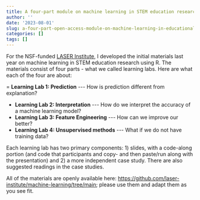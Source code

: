 ```yaml
---
title: A four-part module on machine learning in STEM education research using R
author: ''
date: '2023-08-01'
slug: a-four-part-open-access-module-on-machine-learning-in-educational-research-using-r
categories: []
tags: []
---
```


For the NSF-funded [LASER Institute](https://place.fi.ncsu.edu/local/catalog/course.php?id=35&ref=8), I developed the initial materials last year on machine learning in STEM education research using R. The materials consist of four parts - what we called learning labs. Here are what each of the four are about:

= **Learning Lab 1: Prediction** --- How is prediction different from explanation?  
- **Learning Lab 2: Interpretation** --- How do we interpret the accuracy of a machine learning model?  
- **Learning Lab 3: Feature Engineering** --- How can we improve our better?  
- **Learning Lab 4: Unsupervised methods** --- What if we do not have training data?  

Each learning lab has two primary components: 1) slides, with a code-along portion (and code that participants and copy- and then paste/run along with the presentation) and 2) a more independent case study. There are also suggested readings in the case studies.

All of the materials are openly available here: https://github.com/laser-institute/machine-learning/tree/main; please use them and adapt them as you see fit.